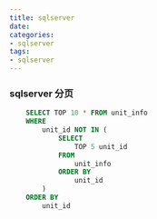 ```yaml
---
title: sqlserver
date:
categories:
- sqlserver
tags:
- sqlserver
---
```


### sqlserver 分页
```sql
	SELECT TOP 10 * FROM unit_info
	WHERE
		unit_id NOT IN (
			SELECT
				TOP 5 unit_id
			FROM
				unit_info
			ORDER BY
				unit_id
		)
	ORDER BY
		unit_id
```
